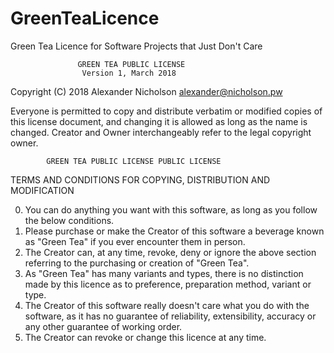 # GreenTeaLicence
Green Tea Licence for Software Projects that Just Don't Care

                   GREEN TEA PUBLIC LICENSE 
                    Version 1, March 2018

 Copyright (C) 2018 Alexander Nicholson <alexander@nicholson.pw> 

 Everyone is permitted to copy and distribute verbatim or modified 
 copies of this license document, and changing it is allowed as long 
 as the name is changed. Creator and Owner interchangeably refer to 
 the legal copyright owner.

            GREEN TEA PUBLIC LICENSE PUBLIC LICENSE 
   TERMS AND CONDITIONS FOR COPYING, DISTRIBUTION AND MODIFICATION 

  0. You can do anything you want with this software, as long as you
     follow the below conditions.
  1. Please purchase or make the Creator of this software a beverage
     known as "Green Tea" if you ever encounter them in person.
  2. The Creator can, at any time, revoke, deny or ignore the above
     section referring to the purchasing or creation of "Green Tea".
  3. As "Green Tea" has many variants and types, there is no 
     distinction made by this licence as to preference, preparation
     method, variant or type.
  4. The Creator of this software really doesn't care what you do
     with the software, as it has no guarantee of reliability,
     extensibility, accuracy or any other guarantee of working order.
  5. The Creator can revoke or change this licence at any time.
